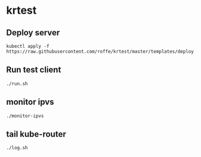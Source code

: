 # krtest

## Deploy server

    kubectl apply -f https://raw.githubusercontent.com/roffe/krtest/master/templates/deploy.yml

## Run test client

    ./run.sh

## monitor ipvs

    ./monitor-ipvs

## tail kube-router

    ./log.sh